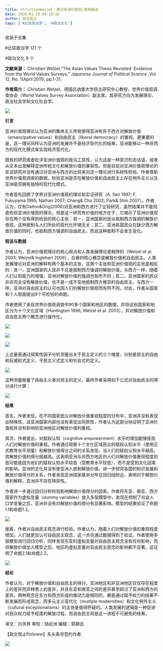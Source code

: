 ```yaml
---
title: ChristianWelzel：重访亚洲价值观|政观编译
date: 2020-01-20 08:10:18
author: 政文观止
tags: ['#比较政治学', '#政治文化']
---
```



收录于合集

#比较政治学 121 个

#政治文化 8 个

**文献来源：** Christian Welzel,“The Asian Values Thesis Revisited: Evidence from
the World Values Surveys,” _Japanese Journal of Political Science_ ,Vol. 12,
No. 1(April 2011), pp.1-31.

 **作者简介：** Christian Welzel，德国吕讷堡大学民主研究中心教授，世界价值观调查协会（World Values Survey
Association）副主席，其研究方向为发展理论、政治社会学和文化社会学。

![](/images/344/2.jpeg)  
  
  

  

  

 **引言**

  

亚洲价值观理论认为亚洲的集体主义传统使得亚洲有异于西方对解放价值（emancipative values）和自由民主（liberal
democracy）的重视，更重要的是，这一理论同样认为亚洲的发展并不是经济现代化的结果，亚洲能够以一种非西方的现代化模式来实现经济现代化。

  

既有的研究或者批评亚洲价值观的政治工具性，认为这是一种意识形态话语，或者从文本出发解释亚洲传统文化和解放价值的兼容性。但是目前对亚洲价值观理论的实证研究并没有通过对亚洲与西方的比较来对这一理论进行系统性检验。作者借助世界价值观调查的数据，检验亚洲是否在解放价值和自由民主上存在例外主义以及亚洲是否拥有独特的现代化模式。

  

作者首先回顾了学界对亚洲价值观的理论和实证研究（A. Sen 1997; F. Fukuyama 1995; Nathan 2007; Chang& Chu
2002; Park& Shin
2007）。作者认为，仅有Dalton&Ong(2006)对亚洲和西方进行了比较研究，虽然结果并不能彻底检验亚洲价值观的理论，但是这一研究有价值的地方在于，它揭示了亚洲价值观存在两个没有得到检验的核心主张：其一，亚洲国家的民众抵制西方强调的解放价值观，这种抵制与人们所处的现代化环境无关；其二，亚洲各国民众在缺少西方解放价值的同时，也抵制西方强调的自由民主，而且这种抵制不会发生变化。

  

  

 **假说与数据**

  

作者认为，亚洲价值观理论的核心观点和人类发展理论是相悖的（Welzel et al. 2003; Welzel& Inglehart
2006），后者的核心概念是解放价值和自由民主。人类发展理论对亚洲的解释有两个基本的主张，这两个主张和亚洲价值观的主张是相反的：其一，亚洲国家的人民并不总是抵制西方强调的解放价值，与西方一样，随着人们认知能力的增强，亚洲对解放价值的强调也有所不同；其二，亚洲国家的民众并非完全没有解放价值，也不是一成不变地抵制西方推崇的自由民主。与西方一样，亚洲对自由民主的认可也因人们的解放价值观而有所不同。对此，作者从国家和个人层面提出8个可检验的命题。  

  

作者使用了来自世界价值观调查中90多个国家和地区的数据，并将这些国家和地区分为十个文化区域（Huntington 1996; Welzel et al.
2003），并对解放价值和自由民主两个概念进行操作化。

![](/images/344/3.png)

  

![](/images/344/4.png)

  

![](/images/344/5.png)

  

上述量表通过探索性因子分析测量出关于民主定义的三个维度，分别是民主的自由和反威权式定义、平民主义式定义和社会式的定义。  

![](/images/344/6.png)

这种测量衡量了自由主义者对民主的定义，最终作者采用如下公式对自由民主的得分进行计算：

![](/images/344/7.png)  
  

 **结果**

  

首先，作者发现，在不同国家民众对解放价值重视程度的分布中，亚洲并没有表现出特殊性，且亚洲国家内部也没有表现出同质性，作者认为这部分地证明了亚洲价值观并没有影响到亚洲地区对解放价值的重视。

  

其次，作者提出，对赋权认知（cognitive
empowerment）水平的增加能够提高人们对解放价值的重视。作者通过观察十个文化区域民众的赋权认知水平（使用正式教育水平测量）和解放价值得分之间的关系发现，当人们的赋权认知水平越高，其解放价值的得分就越高。这表明亚洲与非西方地区的人们对解放价值重视程度较低可能是因为他们的赋权认知水平较低（受教育水平较低），而不是受到文化因素的影响，亚洲的文化并没有使亚洲人抵制解放价值。进一步研究各国的知识发展和解放价值得分的关系，作者发现亚洲国家基本分布在回归线附近，表明对于解放价值的解释，亚洲并不存在特异性。

作者进一步通过回归分析检验影响解放价值得分的因素。作者将东亚、南亚、西方国家作为虚拟变量（dummy
variables）放入多层模型中，发现在控制了社会人口学变量之后，亚洲并没有对解放价值的得分有显著影响。模型的结果验证了命题1.1和命题1.2。

![](/images/344/8.png)

接着，作者对自由民主观念进行检验。作者认为，随着人们对解放价值的重视程度增加，人们就更加认可自由民主观念，这一点也通过数据得到了验证。作者使用多层模型进行回归分析，同样发现东亚的虚拟变量对自由民主观念没有任何影响，而将解放价值加入模型之后，地区的虚拟变量对自由民主观念的影响都不显著。这证明了命题2.1和命题2.2。

![](/images/344/9.png)

  

  

 **结论**

  

作者认为，对于解放价值和自由民主的得分，亚洲地区和非亚洲地区仅仅存在程度上的差异而非种类上的差异，并且东亚和南亚之间的差异甚至超过了亚洲和西方的差异。两种观念在东方和西方形成的推动力是相同的，都是通过赋予权力的结果不断发展而形成观念，而多元主义现代化（multiple
modernities）和文化例外主义（cultural
exceptionalisms）的主张是值得怀疑的。人类发展的逻辑是一种促进对民众权力赋予程度的解放过程，而自由民主将是这一进程不可避免的结果。

  

译文：刘天祥 审校：陆屹洲 编辑：郭静远

【政文观止Poliview】系头条号签约作者

  

![](/images/344/10.jpeg)

